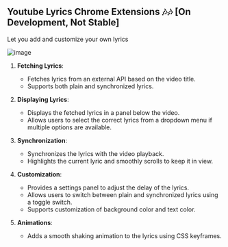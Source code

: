 ## Youtube Lyrics Chrome Extensions 🎶🎶 [On Development, Not Stable]

Let you add and customize your own lyrics

![image](https://github.com/user-attachments/assets/5aa09b26-50e2-44b8-bf88-8416e16dd373)

1. **Fetching Lyrics**:

   - Fetches lyrics from an external API based on the video title.
   - Supports both plain and synchronized lyrics.

2. **Displaying Lyrics**:

   - Displays the fetched lyrics in a panel below the video.
   - Allows users to select the correct lyrics from a dropdown menu if multiple options are available.

3. **Synchronization**:

   - Synchronizes the lyrics with the video playback.
   - Highlights the current lyric and smoothly scrolls to keep it in view.

4. **Customization**:

   - Provides a settings panel to adjust the delay of the lyrics.
   - Allows users to switch between plain and synchronized lyrics using a toggle switch.
   - Supports customization of background color and text color.

5. **Animations**:
   - Adds a smooth shaking animation to the lyrics using CSS keyframes.
